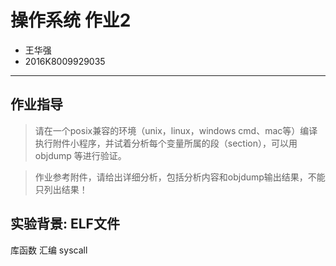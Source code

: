 # 操作系统 作业2

* 王华强
* 2016K8009929035

***

## 作业指导

> 请在一个posix兼容的环境（unix，linux，windows cmd、mac等）编译执行附件小程序，并试着分析每个变量所属的段（section），可以用objdump 等进行验证。

> 作业参考附件，请给出详细分析，包括分析内容和objdump输出结果，不能只列出结果！

## 实验背景: ELF文件

库函数
汇编
syscall